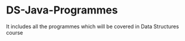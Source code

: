 # DS-Java-Programmes
It includes all the programmes which will be covered in Data Structures course
